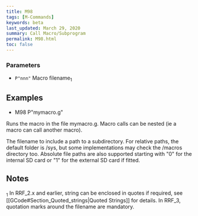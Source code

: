 ```yaml
---
title: M98
tags: [M-Commands] 
keywords: beta 
last_updated: March 29, 2020 
summary: Call Macro/Subprogram 
permalink: M98.html
toc: false 
---
```



### Parameters

* `P"nnn"` Macro filename<sub>1</sub>

## Examples

* M98 P"mymacro.g"

Runs the macro in the file mymacro.g. Macro calls can be nested (ie a macro can call another macro).

The filename to include a path to a subdirectory. For relative paths, the default folder is /sys, but some implementations may check the /macros directory too. Absolute file paths are also supported starting with "0" for the internal SD card or "1" for the external SD card if fitted.

## Notes

<sub>1</sub> In RRF_2.x and earlier, string can be enclosed in quotes if required, see [[GCode#Section_Quoted_strings|Quoted Strings]] for details. In RRF_3, quotation marks around the filename are mandatory.

